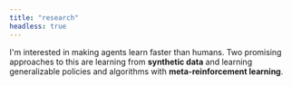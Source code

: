 ```yaml
---
title: "research"
headless: true
---
```


I'm interested in making agents learn faster than humans. Two promising approaches to this are learning from **synthetic data** and learning generalizable policies and algorithms with **meta-reinforcement learning**.